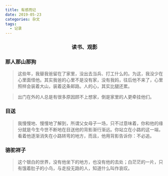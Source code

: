 ```yaml
---
title: 有感而记
date: 2019-05-23
categories: 杂文
tags:
  - 记录
---
```


### <div align=center>读书、观影

### 那人那山那狗

> 这些年，我替我爸留在了家里，没出去当兵、打工什么的。为这，我没少在心里面怪他。其实我爸的心里不是没有家，没有我妈，往后他不来了，心里照样会装着大山，装着这条邮路。人的心，其实比腿还累。

> 出门在外的人总是有很多原因顾不上想家，倒是家里的人更牵挂他们。

### 目送

> 我慢慢地、慢慢地了解到，所谓父女母子一场，只不过意味着，你和他的缘分就是今生今世不断地在目送他的背影渐行渐远。你站立在小路的这一端，看着他逐渐消失在小路转弯的地方，而且，他用背影告诉你：不必追。

<!--more-->

### 骆驼祥子

> 这个银白的世界，没有他坐下的地方，也没有他的去处；白茫茫的一片，只有饿着肚子的小鸟，与走投无路的人，知道什么叫作哀叹。
